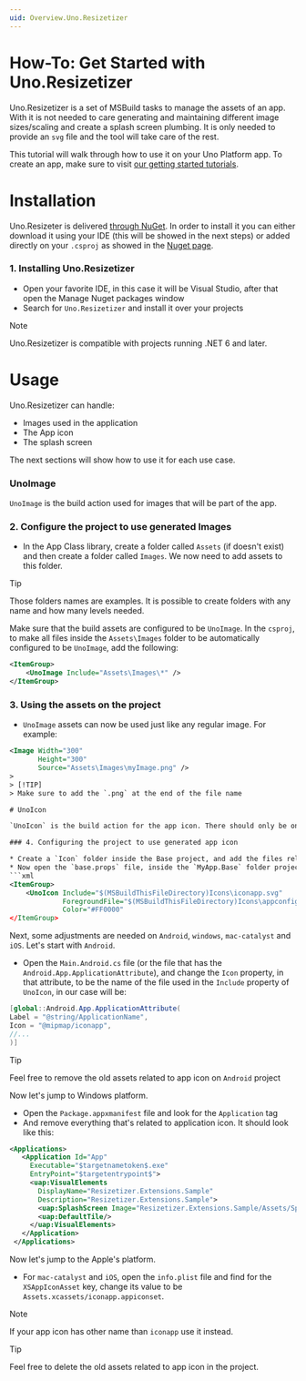 ```yaml
---
uid: Overview.Uno.Resizetizer
---
```


# How-To: Get Started with Uno.Resizetizer

Uno.Resizetizer is a set of MSBuild tasks to manage the assets of an app. With it is not needed to care generating and maintaining different image sizes/scaling and create a splash screen plumbing. It is only needed to provide an `svg` file and the tool will take care of the rest.

This tutorial will walk through how to use it on your Uno Platform app. To create an app, make sure to visit [our getting started tutorials](xref:Uno.GetStarted).

# Installation

Uno.Resizeter is delivered [through NuGet](https://www.nuget.org/packages/Uno.Resizetizer). In order to install it you can either download it using your IDE (this will be showed in the next steps) or added directly on your `.csproj` as showed in the [Nuget page](https://www.nuget.org/packages/Uno.Resizetizer/).

### 1. Installing Uno.Resizetizer

* Open your favorite IDE, in this case it will be Visual Studio, after that open the Manage Nuget packages window
* Search for `Uno.Resizetizer` and install it over your projects

> [!NOTE]
> Uno.Resizetizer is compatible with projects running .NET 6 and later.

# Usage

Uno.Resizetizer can handle:

* Images used in the application
* The App icon
* The splash screen

The next sections will show how to use it for each use case.

### UnoImage

`UnoImage` is the build action used for images that will be part of the app.

### 2. Configure the project to use generated Images

* In the App Class library, create a folder called `Assets` (if doesn't exist) and then create a folder called `Images`. We now need to add assets to this folder.

> [!TIP]
> Those folders names are examples. It is possible to create folders with any name and how many levels needed.

Make sure that the build assets are configured to be `UnoImage`. In the `csproj`, to make all files inside the `Assets\Images` folder to be automatically configured to be `UnoImage`, add the following:

```xml
<ItemGroup>
    <UnoImage Include="Assets\Images\*" />
</ItemGroup>
```

### 3. Using the assets on the project

* `UnoImage` assets can now be used just like any regular image. For example:

```xml
<Image Width="300"
       Height="300"
       Source="Assets\Images\myImage.png" />
> 
> [!TIP]
> Make sure to add the `.png` at the end of the file name

# UnoIcon

`UnoIcon` is the build action for the app icon. There should only be one per application. The `UnoIcon` accepts two assets, one that represents the `Foreground` and another that represents the `Background`. During the generation phase, those files will be merged into one `.png` image.

### 4. Configuring the project to use generated app icon

* Create a `Icon` folder inside the Base project, and add the files related to app icon there.
* Now open the `base.props` file, inside the `MyApp.Base` folder project and add the following block
```xml
<ItemGroup>
    <UnoIcon Include="$(MSBuildThisFileDirectory)Icons\iconapp.svg"
             ForegroundFile="$(MSBuildThisFileDirectory)Icons\appconfig.svg"
             Color="#FF0000"
</ItemGroup>
```

Next, some adjustments are needed on `Android`, `windows`, `mac-catalyst` and `iOS`. Let's start with `Android`.

* Open the `Main.Android.cs` file (or the file that has the `Android.App.ApplicationAttribute`), and change the `Icon` property, in that attribute, to be the name of the file used in the `Include` property of `UnoIcon`, in our case will be:

```csharp
[global::Android.App.ApplicationAttribute(
Label = "@string/ApplicationName",
Icon = "@mipmap/iconapp",
//...
)]
```


> [!TIP]
> Feel free to remove the old assets related to app icon on `Android` project

Now let's jump to Windows platform.

- Open the `Package.appxmanifest` file and look for the `Application` tag
- And remove everything that's related to application icon. It should look like this:

```xml
<Applications>
   <Application Id="App"
     Executable="$targetnametoken$.exe"
     EntryPoint="$targetentrypoint$">
     <uap:VisualElements
       DisplayName="Resizetizer.Extensions.Sample"
       Description="Resizetizer.Extensions.Sample">
       <uap:SplashScreen Image="Resizetizer.Extensions.Sample/Assets/SplashScreen.png" />
       <uap:DefaultTile/>
     </uap:VisualElements>
   </Application>
 </Applications>
```

Now let's jump to the Apple's platform.

* For `mac-catalyst` and `iOS`, open the `info.plist` file and find for the `XSAppIconAsset` key, change its value to be `Assets.xcassets/iconapp.appiconset`. 

> [!NOTE]
> If your app icon has other name than `iconapp` use it instead.

> [!TIP]
> Feel free to delete the old assets related to app icon in the project.

